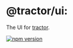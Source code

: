 # @tractor/ui:

The UI for [tractor](https://github.com/TradeMe/tractor).

[![npm version](https://img.shields.io/npm/v/tractor-client.svg)](https://www.npmjs.com/package/tractor-client)
